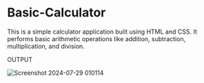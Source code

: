 # Basic-Calculator
This is a simple calculator application built using HTML and CSS. It performs basic arithmetic operations like addition, subtraction, multiplication, and division.

OUTPUT

![Screenshot 2024-07-29 010114](https://github.com/user-attachments/assets/03036145-41a7-4efa-9ee3-2ded46c56592)
